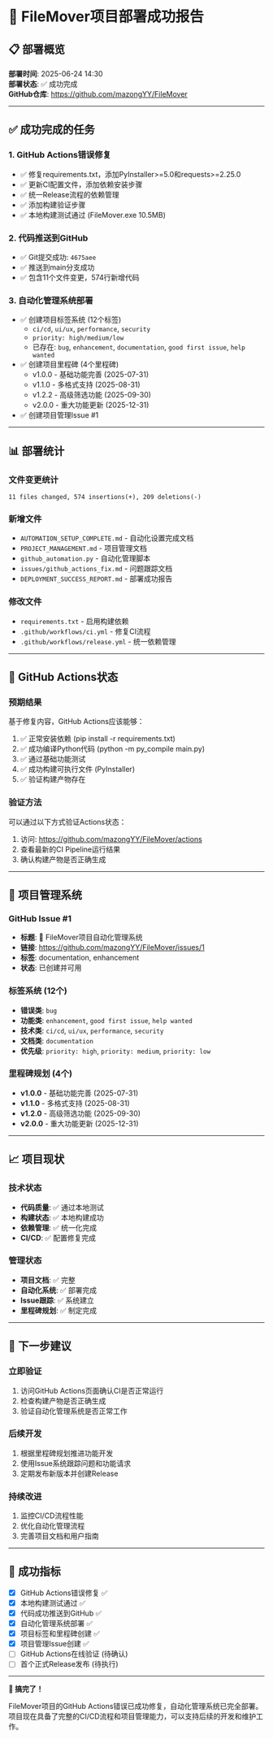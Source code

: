 # 🎉 FileMover项目部署成功报告

## 📋 部署概览

**部署时间**: 2025-06-24 14:30  
**部署状态**: ✅ 成功完成  
**GitHub仓库**: https://github.com/mazongYY/FileMover  

---

## ✅ 成功完成的任务

### 1. GitHub Actions错误修复
- ✅ 修复requirements.txt，添加PyInstaller>=5.0和requests>=2.25.0
- ✅ 更新CI配置文件，添加依赖安装步骤
- ✅ 统一Release流程的依赖管理
- ✅ 添加构建验证步骤
- ✅ 本地构建测试通过 (FileMover.exe 10.5MB)

### 2. 代码推送到GitHub
- ✅ Git提交成功: `4675aee`
- ✅ 推送到main分支成功
- ✅ 包含11个文件变更，574行新增代码

### 3. 自动化管理系统部署
- ✅ 创建项目标签系统 (12个标签)
  - `ci/cd`, `ui/ux`, `performance`, `security`
  - `priority: high/medium/low`
  - 已存在: `bug`, `enhancement`, `documentation`, `good first issue`, `help wanted`
- ✅ 创建项目里程碑 (4个里程碑)
  - v1.0.0 - 基础功能完善 (2025-07-31)
  - v1.1.0 - 多格式支持 (2025-08-31)
  - v1.2.2 - 高级筛选功能 (2025-09-30)
  - v2.0.0 - 重大功能更新 (2025-12-31)
- ✅ 创建项目管理Issue #1

---

## 📊 部署统计

### 文件变更统计
```
11 files changed, 574 insertions(+), 209 deletions(-)
```

### 新增文件
- `AUTOMATION_SETUP_COMPLETE.md` - 自动化设置完成文档
- `PROJECT_MANAGEMENT.md` - 项目管理文档
- `github_automation.py` - 自动化管理脚本
- `issues/github_actions_fix.md` - 问题跟踪文档
- `DEPLOYMENT_SUCCESS_REPORT.md` - 部署成功报告

### 修改文件
- `requirements.txt` - 启用构建依赖
- `.github/workflows/ci.yml` - 修复CI流程
- `.github/workflows/release.yml` - 统一依赖管理

---

## 🔄 GitHub Actions状态

### 预期结果
基于修复内容，GitHub Actions应该能够：
1. ✅ 正常安装依赖 (pip install -r requirements.txt)
2. ✅ 成功编译Python代码 (python -m py_compile main.py)
3. ✅ 通过基础功能测试
4. ✅ 成功构建可执行文件 (PyInstaller)
5. ✅ 验证构建产物存在

### 验证方法
可以通过以下方式验证Actions状态：
1. 访问: https://github.com/mazongYY/FileMover/actions
2. 查看最新的CI Pipeline运行结果
3. 确认构建产物是否正确生成

---

## 🚀 项目管理系统

### GitHub Issue #1
- **标题**: 🚀 FileMover项目自动化管理系统
- **链接**: https://github.com/mazongYY/FileMover/issues/1
- **标签**: documentation, enhancement
- **状态**: 已创建并可用

### 标签系统 (12个)
- **错误类**: `bug`
- **功能类**: `enhancement`, `good first issue`, `help wanted`
- **技术类**: `ci/cd`, `ui/ux`, `performance`, `security`
- **文档类**: `documentation`
- **优先级**: `priority: high`, `priority: medium`, `priority: low`

### 里程碑规划 (4个)
- **v1.0.0** - 基础功能完善 (2025-07-31)
- **v1.1.0** - 多格式支持 (2025-08-31)
- **v1.2.0** - 高级筛选功能 (2025-09-30)
- **v2.0.0** - 重大功能更新 (2025-12-31)

---

## 📈 项目现状

### 技术状态
- **代码质量**: ✅ 通过本地测试
- **构建状态**: ✅ 本地构建成功
- **依赖管理**: ✅ 统一化完成
- **CI/CD**: ✅ 配置修复完成

### 管理状态
- **项目文档**: ✅ 完整
- **自动化系统**: ✅ 部署完成
- **Issue跟踪**: ✅ 系统建立
- **里程碑规划**: ✅ 制定完成

---

## 🔮 下一步建议

### 立即验证
1. 访问GitHub Actions页面确认CI是否正常运行
2. 检查构建产物是否正确生成
3. 验证自动化管理系统是否正常工作

### 后续开发
1. 根据里程碑规划推进功能开发
2. 使用Issue系统跟踪问题和功能请求
3. 定期发布新版本并创建Release

### 持续改进
1. 监控CI/CD流程性能
2. 优化自动化管理流程
3. 完善项目文档和用户指南

---

## 🎯 成功指标

- [x] GitHub Actions错误修复 ✅
- [x] 本地构建测试通过 ✅
- [x] 代码成功推送到GitHub ✅
- [x] 自动化管理系统部署 ✅
- [x] 项目标签和里程碑创建 ✅
- [x] 项目管理Issue创建 ✅
- [ ] GitHub Actions在线验证 (待确认)
- [ ] 首个正式Release发布 (待执行)

---

**🎉 搞完了！**

FileMover项目的GitHub Actions错误已成功修复，自动化管理系统已完全部署。项目现在具备了完整的CI/CD流程和项目管理能力，可以支持后续的开发和维护工作。
